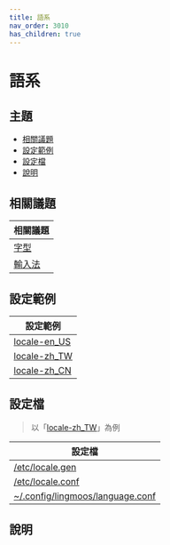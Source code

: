 ```yaml
---
title: 語系
nav_order: 3010
has_children: true
---
```



# 語系


## 主題

* [相關議題](#相關議題)
* [設定範例](#設定範例)
* [設定檔](#設定檔)
* [說明](#說明)



## 相關議題

| 相關議題 |
| ------- |
| [字型](https://samwhelp.github.io/note-about-lubuntu/read/subject/font.html) |
| [輸入法](https://samwhelp.github.io/note-about-lubuntu/read/subject/input-method.html) |




## 設定範例

| 設定範例 |
| ------- |
| [locale-en_US](https://github.com/samwhelp/lingmo-adjustment/tree/main/prototype/main/locale-config/locale/locale-en_US) |
| [locale-zh_TW](https://github.com/samwhelp/lingmo-adjustment/tree/main/prototype/main/locale-config/locale/locale-zh_TW) |
| [locale-zh_CN](https://github.com/samwhelp/lingmo-adjustment/tree/main/prototype/main/locale-config/locale/locale-zh_CN) |




## 設定檔

> 以「[locale-zh_TW](https://github.com/samwhelp/lingmo-adjustment/tree/main/prototype/main/locale-config/locale/locale-zh_TW)」為例

| 設定檔 |
| ----- |
| [/etc/locale.gen](https://github.com/samwhelp/lingmo-adjustment/blob/main/prototype/main/locale-config/locale/locale-zh_TW/asset/overlay/etc/locale.gen#L520-L521) |
| [/etc/locale.conf](https://github.com/samwhelp/lingmo-adjustment/blob/main/prototype/main/locale-config/locale/locale-zh_TW/asset/overlay/etc/locale.conf) |
| [~/.config/lingmoos/language.conf](https://github.com/samwhelp/lingmo-adjustment/blob/main/prototype/main/locale-config/locale/locale-zh_TW/asset/overlay/etc/skel/.config/lingmoos/language.conf) |




## 說明
